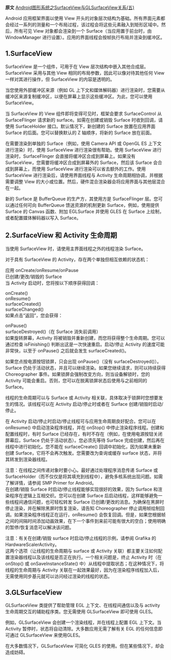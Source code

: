 **原文** [Android图形系统之SurfaceView与GLSurfaceView关系(五)](https://unbroken.blog.csdn.net/article/details/122406717)  

  
Android 应用框架界面以使用 View
开头的对象层次结构为基础。所有界面元素都会经过一系列的测量和一个布局过程，该过程会将这些元素融入到矩形区域中。然后，所有可见 View 对象都会渲染到一个
Surface（当应用置于前台时，由 WindowManager 进行设置）。应用的界面线程会按帧执行布局并渲染到缓冲区。

## **1.SurfaceView**

  
SurfaceView 是一个组件，可用于在 View 层次结构中嵌入其他合成层。SurfaceView 采用与其他 View
相同的布局参数，因此可以像对待其他任何 View 一样对其进行操作，但 SurfaceView 的内容是透明的。

当您使用外部缓冲区来源（例如 GL 上下文和媒体解码器）进行渲染时，您需要从缓冲区来源复制缓冲区，以便在屏幕上显示这些缓冲区。为此，您可以使用
SurfaceView。

当 SurfaceView 的 View 组件即将变得可见时，框架会要求 SurfaceControl 从 SurfaceFlinger 请求新的
surface。如需在创建或销毁 Surface 时收到回调，请使用 SurfaceHolder 接口。默认情况下，新创建的 Surface 放置在应用界面
Surface 的后面。您可以替换默认的 Z 轴顺序，将新的 Surface 放在前面。

在需要渲染到单独的 Surface（例如，使用 Camera API 或 OpenGL ES 上下文进行渲染）时，使用 SurfaceView
进行渲染很有帮助。使用 SurfaceView 进行渲染时，SurfaceFlinger 会直接将缓冲区合成到屏幕上。如果没有
SurfaceView，您需要将缓冲区合成到屏幕外的 Surface，然后该 Surface 会合成到屏幕上，而使用 SurfaceView
进行渲染可以省去额外的工作。使用 SurfaceView 进行渲染后，请使用界面线程与 Activity 生命周期相协调，并根据需要调整 View
的大小或位置。然后，硬件混合渲染器会将应用界面与其他层混合在一起。

新的 Surface 是 BufferQueue 的生产方，其使用方是 SurfaceFlinger 层。您可以通过任何可向 BufferQueue
馈送资源的机制更新 Surface，例如，使用提供 Surface 的 Canvas 函数、附加 EGLSurface 并使用 GLES 在 Surface
上绘制，或者配置媒体解码器以写入 Surface。

## **2.SurfaceView 和 Activity 生命周期**

  
当使用 SurfaceView 时，请使用主界面线程之外的线程渲染 Surface。

对于具有 SurfaceView 的 Activity，存在两个单独但相互依赖的状态机：

应用 onCreate/onResume/onPause  
已创建/更改/销毁的 Surface  
当 Activity 启动时，您将按以下顺序获得回调：

onCreate()  
onResume()  
surfaceCreated()  
surfaceChanged()  
如果点击“返回”，您会获得：

onPause()  
surfaceDestroyed()（在 Surface 消失前调用）  
如果旋转屏幕，Activity 将被销毁并重新创建，而您将获得整个生命周期。您可以通过检查 isFinishing() 判断出这是一次快速重启。启动/停止
Activity 的速度可能非常快，以至于 onPause() 之后就会发生 surfaceCreated()。

如果您点按电源按钮锁屏，只会出现 onPause()（没有 surfaceDestroyed()）。Surface
仍处于活动状态，并且可以继续渲染。如果您继续请求，则可以持续获得 Choreographer 事件。如果锁屏会强制改变方向，则当设备解锁时，您的
Activity 可能会重启。否则，您可以在脱离锁屏状态后使用与之前相同的 Surface。

线程的生命周期可以与 Surface 或 Activity 相关联，具体取决于锁屏时您想要发生的情况。该线程可以在 Activity 启动/停止时或者在
Surface 创建/销毁时启动/停止。

在 Activity 启动/停止时启动/停止线程可与应用生命周期良好配合。您可以在 onResume() 中启动渲染程序线程，并在 onStop()
中停止渲染程序线程。创建和配置线程时，有时 Surface 已经存在，有时不存在（例如，在使用电源按钮关闭屏幕后，Surface
仍处于活动状态）。您必须先等待 Surface 完成创建，然后再在线程中进行初始化。您不能在 surfaceCreate()
回调中初始化，因为如果未重新创建 Surface，它将不会再次触发。您需要改为查询或缓存 surface 状态，并将其转发到渲染器线程。

注意：在线程之间传递对象时要小心。最好通过处理程序消息传递 Surface 或
SurfaceHolder（而不仅仅是将其填充到线程中），避免多核系统出现问题。如需了解详情，请参阅 SMP Primer for Android。  
在创建/销毁 Surface 时启动/停止线程能够实现很好的效果，因为 Surface 和渲染程序在逻辑上互相交织。您可以在创建 Surface
后启动线程，这样能够避免一些线程间通信问题，也可轻松转发 Surface 已创建/更改的消息。为确保在黑屏时停止渲染，并在解除黑屏时恢复渲染，请告知
Choreographer 停止调用帧绘制回调。如果渲染程序线程正在运行，onResume()
会恢复回调。但是，如果您根据帧之间的间隔时间添加动画效果，在下一个事件到来前可能有很大的空白；使用明确的暂停/恢复消息可以解决该问题。

注意：有关在创建/销毁 surface 时启动/停止线程的示例，请参阅 Grafika 的 HardwareScalerActivity。  
这两个选项（让线程的生命周期与 surface 或 Activity 关联）都主要关注如何配置渲染器线程以及该线程是否正在执行。一个相关问题是，终止
Activity 时（在 onStop() 或 onSaveInstanceState() 中）从线程中提取状态；在这种情况下，将线程的生命周期与
Activity 关联在一起效果最好，因为在渲染程序线程加入后，无需使用同步基元就可以访问经过渲染的线程的状态。

## **3.GLSurfaceView**

  
GLSurfaceView 类提供了帮助管理 EGL 上下文、在线程间通信以及与 activity 生命周期交互的辅助程序类。您无需使用
GLSurfaceView 即可使用 GLES。

例如，GLSurfaceView 会创建一个渲染线程，并在线程上配置 EGL 上下文。当 Activity 暂停时，状态将自动清除。大多数应用无需了解有关
EGL 的任何信息即可通过 GLSurfaceView 来使用GLES。

在大多数情况下，GLSurfaceView 可简化 GLES 的使用。但在某些情况下，却会造成妨碍。

